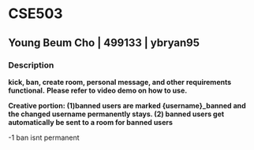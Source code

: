# CSE503
## Young Beum Cho | 499133 | ybryan95

### Description 
**kick, ban, create room, personal message, and other requirements functional.**
**Please refer to video demo on how to use.**

**Creative portion: (1)banned users are marked {username}_banned and the changed username permanently stays. (2) banned users get automatically be sent to a room for banned users**

-1 ban isnt permanent

